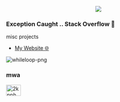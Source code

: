 <div align="center">
<a href="https://discord.com/users/1303455291333017673">
  <img src="https://lanyard.cnrad.dev/api/1303455291333017673?hideSpotify=true&showDisplayName=true" /></a>
  </a>
</div>

### Exception Caught .. Stack Overflow 👋

misc projects


- [My Website 🌐](https://www.loader.boykizr.xyz)


<p align="left"> <img src="https://komarev.com/ghpvc/?username=whileloop-png&label=Profile%20views&color=0e75b6&style=flat" alt="whileloop-png" /> </p>

<h3 align="left">mwa</h3>
<p align="left">
<a href="https://discord.gg/2kpphQ8Qx3" target="blank"><img align="center" src="https://raw.githubusercontent.com/rahuldkjain/github-profile-readme-generator/master/src/images/icons/Social/discord.svg" alt="2kpphQ8Qx3" height="30" width="40" /></a>
</p>



